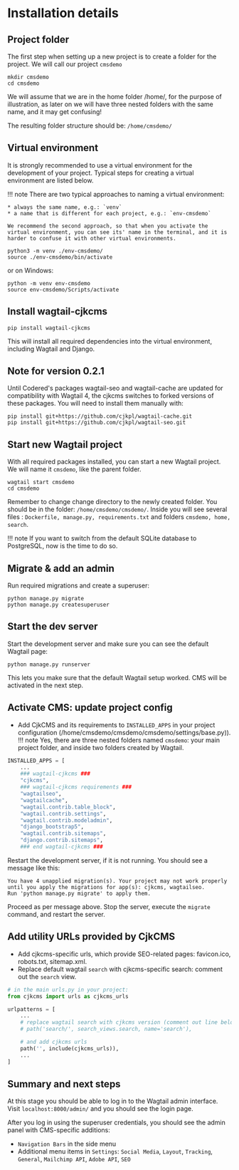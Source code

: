 # Installation details

## Project folder
The first step when setting up a new project is to create a folder for the project. We will call our project `cmsdemo`

```
mkdir cmsdemo
cd cmsdemo
```
We will assume that we are in the home folder /home/, for the purpose of illustration, as later on we will have three nested folders with the same name, and it may get confusing!

The resulting folder structure should be: `/home/cmsdemo/`


## Virtual environment
It is strongly recommended to use a virtual environment for the development of your project.
Typical steps for creating a virtual environment are listed below.

!!! note
    There are two typical approaches to naming a virtual environment:

    * always the same name, e.g.: `venv`
    * a name that is different for each project, e.g.: `env-cmsdemo`
    
    We recommend the second approach, so that when you activate the virtual environment, you can see its' name in the terminal, and it is harder to confuse it with other virtual environments.

```
python3 -m venv ./env-cmsdemo/
source ./env-cmsdemo/bin/activate
```
or on Windows:
```
python -m venv env-cmsdemo
source env-cmsdemo/Scripts/activate
```

## Install wagtail-cjkcms
```
pip install wagtail-cjkcms
```
This will install all required dependencies into the virtual environment, including Wagtail and Django.

## Note for version 0.2.1

Until Codered's packages wagtail-seo and wagtail-cache are updated for compatibility with Wagtail 4, the cjkcms switches to forked versions of these packages. You will need to install them manually with:
```
pip install git+https://github.com/cjkpl/wagtail-cache.git
pip install git+https://github.com/cjkpl/wagtail-seo.git
```

## Start new Wagtail project
With all required packages installed, you can start a new Wagtail project. We will name it `cmsdemo`, like the parent folder.
```
wagtail start cmsdemo
cd cmsdemo
```
Remember to change change directory to the newly created folder. You should be in the folder: `/home/cmsdemo/cmsdemo/`. Inside you will see several files : `Dockerfile, manage.py, requirements.txt` and folders `cmsdemo, home, search`.

!!! note
    If you want to switch from the default SQLite database to PostgreSQL, now is the time to do so.

## Migrate & add an admin
Run required migrations and create a superuser:
```
python manage.py migrate
python manage.py createsuperuser
```

## Start the dev server
Start the development server and make sure you can see the default Wagtail page:
```
python manage.py runserver
```
This lets you make sure that the default Wagtail setup worked. CMS will be activated in the next step.

## Activate CMS: update project config
* Add CjkCMS and its requirements to ```INSTALLED_APPS``` in your project configuration
(/home/cmsdemo/cmsdemo/cmsdemo/settings/base.py)).
!!! note
    Yes, there are three nested folders named `cmsdemo`: your main project folder, and inside two folders created by Wagtail.

```python
INSTALLED_APPS = [
    ...
    ### wagtail-cjkcms ###
    "cjkcms",
    ### wagtail-cjkcms requirements ###
    "wagtailseo",
    "wagtailcache",
    "wagtail.contrib.table_block",
    "wagtail.contrib.settings",
    "wagtail.contrib.modeladmin",
    "django_bootstrap5",
    "wagtail.contrib.sitemaps",
    "django.contrib.sitemaps",
    ### end wagtail-cjkcms ###
```

Restart the development server, if it is not running. You should see a message like this:
```
You have 4 unapplied migration(s). Your project may not work properly until you apply the migrations for app(s): cjkcms, wagtailseo.
Run 'python manage.py migrate' to apply them.
```

Proceed as per message above. Stop the server, execute the `migrate` command, and restart the server.

## Add utility URLs provided by CjkCMS

* Add cjkcms-specific urls, which provide SEO-related pages: favicon.ico, robots.txt, sitemap.xml.
* Replace default wagtail `search` with cjkcms-specific search: comment out the `search` view.

```python
# in the main urls.py in your project:
from cjkcms import urls as cjkcms_urls

urlpatterns = [
    ...
    # replace wagtail search with cjkcms version (comment out line below)
    # path('search/', search_views.search, name='search'),

    # and add cjkcms urls
    path('', include(cjkcms_urls)),
    ...
]
```

## Summary and next steps

At this stage you should be able to log in to the Wagtail admin interface. Visit `localhost:8000/admin/` and you should see the login page.

After you log in using the superuser credentials, you should see the admin panel with CMS-specific additions:
* `Navigation Bars` in the side menu
* Additional menu items in `Settings`: `Social Media`, `Layout`, `Tracking`, `General`, `Mailchimp API`, `Adobe API`, `SEO`
